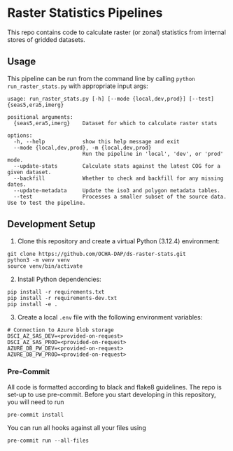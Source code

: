# Raster Statistics Pipelines

This repo contains code to calculate raster (or zonal) statistics from internal stores of gridded datasets.

## Usage

This pipeline can be run from the command line by calling `python run_raster_stats.py` with appropriate input args:

```
usage: run_raster_stats.py [-h] [--mode {local,dev,prod}] [--test] {seas5,era5,imerg}

positional arguments:
  {seas5,era5,imerg}    Dataset for which to calculate raster stats

options:
  -h, --help            show this help message and exit
  --mode {local,dev,prod}, -m {local,dev,prod}
                        Run the pipeline in 'local', 'dev', or 'prod' mode.
  --update-stats        Calculate stats against the latest COG for a given dataset.
  --backfill            Whether to check and backfill for any missing dates.
  --update-metadata     Update the iso3 and polygon metadata tables.
  --test                Processes a smaller subset of the source data. Use to test the pipeline.
```

## Development Setup

1. Clone this repository and create a virtual Python (3.12.4) environment:

```
git clone https://github.com/OCHA-DAP/ds-raster-stats.git
python3 -m venv venv
source venv/bin/activate
```

2. Install Python dependencies:

```
pip install -r requirements.txt
pip install -r requirements-dev.txt
pip install -e .
```

3. Create a local `.env` file with the following environment variables:

```
# Connection to Azure blob storage
DSCI_AZ_SAS_DEV=<provided-on-request>
DSCI_AZ_SAS_PROD=<provided-on-request>
AZURE_DB_PW_DEV=<provided-on-request>
AZURE_DB_PW_PROD=<provided-on-request>
```

### Pre-Commit

All code is formatted according to black and flake8 guidelines. The repo is set-up to use pre-commit. Before you start developing in this repository, you will need to run

```
pre-commit install
```

You can run all hooks against all your files using

```
pre-commit run --all-files
